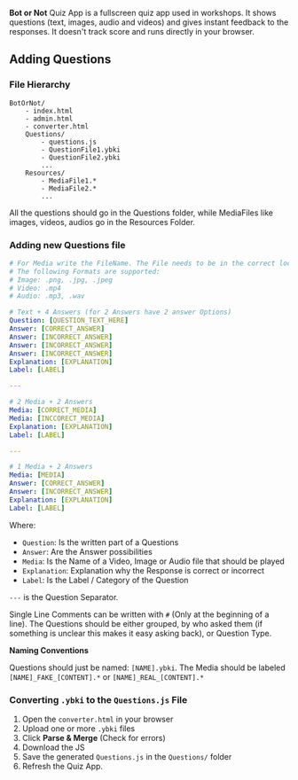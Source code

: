 **Bot or Not** Quiz App is a fullscreen quiz app used in workshops. It shows questions (text, images, audio and videos) and gives instant feedback to the responses. It doesn't track score and runs directly in your browser.

## Adding Questions

### File Hierarchy

``` 
BotOrNot/
	- index.html
	- admin.html
	- converter.html
	Questions/
		- questions.js
		- QuestionFile1.ybki
		- QuestionFile2.ybki
		...
	Resources/
		- MediaFile1.*
		- MediaFile2.*
		...
```

All the questions should go in the Questions folder, while MediaFiles like images, videos, audios go in the Resources Folder.

### Adding new Questions file

```YAML
# For Media write the FileName. The File needs to be in the correct location. 
# The following Formats are supported:
# Image: .png, .jpg, .jpeg
# Video: .mp4
# Audio: .mp3, .wav

# Text + 4 Answers (for 2 Answers have 2 answer Options)
Question: [QUESTION_TEXT_HERE]
Answer: [CORRECT_ANSWER]
Answer: [INCORRECT_ANSWER]
Answer: [INCORRECT_ANSWER]
Answer: [INCORRECT_ANSWER]
Explanation: [EXPLANATION]
Label: [LABEL]

---

# 2 Media + 2 Answers
Media: [CORRECT_MEDIA]
Media: [INCCORECT_MEDIA]
Explanation: [EXPLANATION]
Label: [LABEL]

---

# 1 Media + 2 Answers
Media: [MEDIA]
Answer: [CORRECT_ANSWER]
Answer: [INCORRECT_ANSWER]
Explanation: [EXPLANATION]
Label: [LABEL]
```

Where:

- `Question`: Is the written part of a Questions
- `Answer`: Are the Answer possibilities
- `Media`: Is the Name of a Video, Image or Audio file that should be played
- `Explanation`: Explanation why the Response is correct or incorrect
- `Label`: Is the Label / Category of the Question

`---` is the Question Separator.

Single Line Comments can be written with `#` (Only at the beginning of a line). The Questions should be either grouped, by who asked them (if something is unclear this makes it easy asking back), or Question Type.

**Naming Conventions**

Questions should just be named: `[NAME].ybki`. The Media should be labeled `[NAME]_FAKE_[CONTENT].*` or `[NAME]_REAL_[CONTENT].*`

### Converting `.ybki` to the `Questions.js` File

1. Open the `converter.html` in your browser
2. Upload one or more `.ybki` files
3. Click **Parse & Merge** (Check for errors)
4. Download the JS
5. Save the generated `Questions.js` in the `Questions/` folder
6. Refresh the Quiz App.
